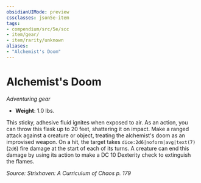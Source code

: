 ```yaml
---
obsidianUIMode: preview
cssclasses: json5e-item
tags:
- compendium/src/5e/scc
- item/gear/
- item/rarity/unknown
aliases: 
- "Alchemist's Doom"
---
```

# Alchemist's Doom
*Adventuring gear*  

- **Weight**: 1.0 lbs.

This sticky, adhesive fluid ignites when exposed to air. As an action, you can throw this flask up to 20 feet, shattering it on impact. Make a ranged attack against a creature or object, treating the alchemist's doom as an improvised weapon. On a hit, the target takes `dice:2d6|noform|avg|text(7)` (`2d6`) fire damage at the start of each of its turns. A creature can end this damage by using its action to make a DC 10 Dexterity check to extinguish the flames.

*Source: Strixhaven: A Curriculum of Chaos p. 179*
